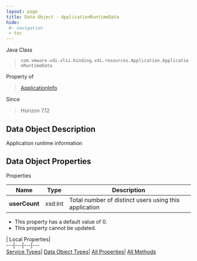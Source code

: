 ```yaml
---
layout: page
title: Data Object - ApplicationRuntimeData
hide:
 #- navigation
 - toc
---
```






Java Class  
> `com.vmware.vdi.vlsi.binding.vdi.resources.Application.ApplicationRuntimeData`

Property of  
> [ApplicationInfo](vdi.resources.Application.ApplicationInfo.md#field_detail)

Since  
> Horizon 7.12


## Data Object Description 

Application runtime information 

## Data Object Properties

Properties

Name |  Type |  Description   
---|---|---  
**userCount**|  xsd:int|  Total number of distinct users using this application   


  * This property has a default value of 0.
 * This property cannot be updated.

  
  
  
 | Local Properties|   
---|---|---|---  
[Service Types](index-mo_types.md)| [Data Object Types](index-do_types.md)| [All Properties](index-properties.md)| [All Methods](index-methods.md)  
  
  
